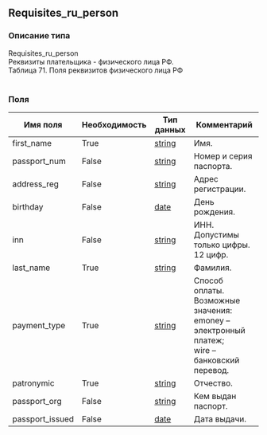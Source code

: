 
## Requisites_ru_person

### Описание типа
Requisites_ru_person<br/>Реквизиты плательщика - физического лица РФ.<br/>Таблица 71. Поля реквизитов физического лица РФ<br/><br/>
### Поля

| Имя поля | Необходимость | Тип данных | Комментарий |
|---|---|---|---|
|first_name|True|[string](/docs/types/string.md)|Имя.<br/>|
|passport_num|False|[string](/docs/types/string.md)|Номер и серия паспорта.<br/>|
|address_reg|False|[string](/docs/types/string.md)|Адрес регистрации.<br/>|
|birthday|False|[date](/docs/types/date.md)|День рождения.<br/>|
|inn|False|[string](/docs/types/string.md)|ИНН. Допустимы только цифры. 12 цифр.<br/>|
|last_name|True|[string](/docs/types/string.md)|Фамилия.<br/>|
|payment_type|True|[string](/docs/types/string.md)|Способ оплаты.<br/>Возможные значения:<br/>emoney – электронный платеж;<br/>wire – банковский перевод.<br/>|
|patronymic|True|[string](/docs/types/string.md)|Отчество.<br/>|
|passport_org|False|[string](/docs/types/string.md)|Кем выдан паспорт.<br/>|
|passport_issued|False|[date](/docs/types/date.md)|Дата выдачи.<br/>|

